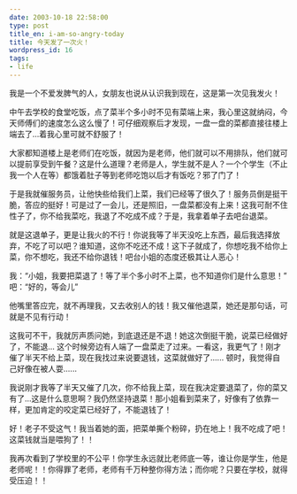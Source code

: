 ```yaml
---
date: 2003-10-18 22:58:00
type: post
title_en: i-am-so-angry-today
title: 今天发了一次火！
wordpress_id: 16
tags:
- life
---
```


我是一个不爱发脾气的人，女朋友也说从认识我到现在，这是第一次见我发火！

中午去学校的食堂吃饭，点了菜半个多小时不见有菜端上来，我心里这就纳闷，今天师傅们的速度怎么这么慢了！可仔细观察后才发现，一盘一盘的菜都直接往楼上端去了...着我心里可就不舒服了！

大家都知道楼上是老师们在吃饭，就因为是老师，他们就可以不用排队，他们就可以提前享受到午餐？这是什么道理？老师是人，学生就不是人？一个个学生（不止我一个人在等）都饿着肚子等到老师吃饱以后才有饭吃？邪了门了！

于是我就催服务员，让他快些给我们上菜，我们已经等了很久了！服务员倒是挺干脆，答应的挺好！可是过了一会儿，还是照旧，一盘菜都没有上来！这我可耐不住性子了，你不给我菜吃，我退了不吃成不成？于是，我拿着单子去吧台退菜。

就是这退单子，更是让我火的不行！你说我等了半天没吃上东西，最后我选择放弃，不吃了可以吧？谁知道，这你不吃还不成！这下子就成了，你想吃我不给你上菜，你不想吃，我还不给你退钱！吧台小姐的态度还极其让人恶心！

我：“小姐，我要把菜退了！等了半个多小时不上菜，也不知道你们是什么意思！”
吧：“好的，等会儿”

他嘴里答应完，就不再理我，又去收别人的钱！我又催他退菜，她还是那句话，可就是不见有行动！

这我可不干，我就厉声质问她，到底退还是不退！她这次倒挺干脆，说菜已经做好了，不能退... 这个时候旁边有人端了一盘菜走了过来。一看这，我更气了！刚才催了半天不给上菜，现在我找过来说要退钱，这菜就做好了...... 顿时，我觉得自己好像在被人耍......

我说刚才我等了半天又催了几次，你不给我上菜，现在我决定要退菜了，你的菜又有了...这是什么意思啊？我仍然坚持退菜！那小姐看到菜来了，好像有了依靠一样，更加肯定的咬定菜已经好了，不能退钱了！

好！老子不受这气！我当着她的面，把菜单撕个粉碎，扔在地上！我不吃成了吧！这菜钱就当是喂狗了！！

我再次看到了学校里的不公平！你学生永远就比老师底一等，谁让你是学生，他是老师呢！！你得罪了老师，老师有千万种整你得方法；而你呢？只要在学校，就得受压迫！！
